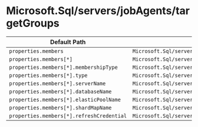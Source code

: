 # Microsoft.Sql/servers/jobAgents/targetGroups

| Default Path | Alias |
|---|---|
| `properties.members` | `Microsoft.Sql/servers/jobAgents/targetGroups/members` |
| `properties.members[*]` | `Microsoft.Sql/servers/jobAgents/targetGroups/members[*]` |
| `properties.members[*].membershipType` | `Microsoft.Sql/servers/jobAgents/targetGroups/members[*].membershipType` |
| `properties.members[*].type` | `Microsoft.Sql/servers/jobAgents/targetGroups/members[*].type` |
| `properties.members[*].serverName` | `Microsoft.Sql/servers/jobAgents/targetGroups/members[*].serverName` |
| `properties.members[*].databaseName` | `Microsoft.Sql/servers/jobAgents/targetGroups/members[*].databaseName` |
| `properties.members[*].elasticPoolName` | `Microsoft.Sql/servers/jobAgents/targetGroups/members[*].elasticPoolName` |
| `properties.members[*].shardMapName` | `Microsoft.Sql/servers/jobAgents/targetGroups/members[*].shardMapName` |
| `properties.members[*].refreshCredential` | `Microsoft.Sql/servers/jobAgents/targetGroups/members[*].refreshCredential` |

